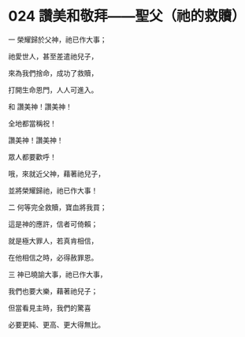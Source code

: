 # 024 讚美和敬拜——聖父（祂的救贖）

一 榮耀歸於父神，祂已作大事；

祂愛世人，甚至差遣祂兒子，

來為我們捨命，成功了救贖，

打開生命恩門，人人可進入。

和 讚美神！讚美神！

全地都當稱祝！

讚美神！讚美神！

眾人都要歡呼！

哦，來就近父神，藉著祂兒子，

並將榮耀歸祂，祂已作大事！

二 何等完全救贖，寶血將我買；

這是神的應許，信者可倚賴；

就是極大罪人，若真肯相信，

在他相信之時，必得赦罪恩。

三 神已曉諭大事，祂已作大事，

我們也要大樂，藉著祂兒子；

但當看見主時，我們的驚喜

必要更純、更高、更大得無比。

